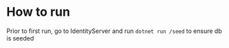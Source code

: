 # How to run
Prior to first run, go to IdentityServer and run `dotnet run /seed` to ensure db is seeded